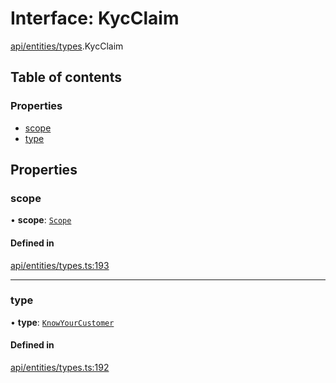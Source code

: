 # Interface: KycClaim

[api/entities/types](../wiki/api.entities.types).KycClaim

## Table of contents

### Properties

- [scope](../wiki/api.entities.types.KycClaim#scope)
- [type](../wiki/api.entities.types.KycClaim#type)

## Properties

### scope

• **scope**: [`Scope`](../wiki/api.entities.types.Scope)

#### Defined in

[api/entities/types.ts:193](https://github.com/PolymeshAssociation/polymesh-sdk/blob/fe2e6dd1/src/api/entities/types.ts#L193)

___

### type

• **type**: [`KnowYourCustomer`](../wiki/api.entities.types.ClaimType#knowyourcustomer)

#### Defined in

[api/entities/types.ts:192](https://github.com/PolymeshAssociation/polymesh-sdk/blob/fe2e6dd1/src/api/entities/types.ts#L192)
